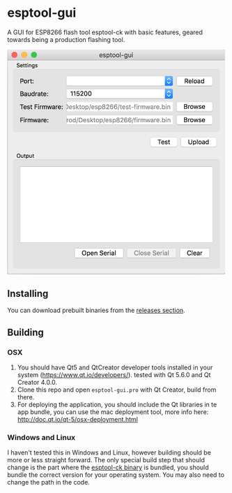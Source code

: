 # esptool-gui

A GUI for ESP8266 flash tool esptool-ck with basic features, geared towards being a production flashing tool.

<img src="esptool-gui-screenshot.png?raw=true" alt="esptool-gui screenshot" width="500px">

## Installing

You can download prebuilt binaries from the [releases section](https://github.com/Rodmg/esptool-gui/releases).

## Building

### OSX

1. You should have Qt5 and QtCreator developer tools installed in your system (https://www.qt.io/developers/). tested with Qt 5.6.0 and Qt Creator 4.0.0.
2. Clone this repo and open ``esptool-gui.pro`` with Qt Creator, build from there.
3. For deploying the application, you should include the Qt libraries in te app bundle, you can use the mac deployment tool, more info here: http://doc.qt.io/qt-5/osx-deployment.html

### Windows and Linux

I haven't tested this in Windows and Linux, however building should be more or less straight forward. The only special build step that should change is the part where the [esptool-ck binary](https://github.com/igrr/esptool-ck/releases) is bundled, you should bundle the correct version for your operating system. You may also need to change the path in the code.